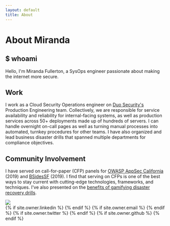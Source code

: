 ```yaml
---
layout: default
title: About
---
```

# About Miranda

## $ whoami

Hello, I'm Miranda Fullerton, a SysOps engineer passionate about making the internet more secure.
  
## Work

I work as a Cloud Security Operations engineer on [Duo Security's](https://duo.com/about) Production Engineering team. Collectively, we are responsible for service availability and reliability for internal-facing systems, as well as production services across 50+ deployments made up of hundreds of servers. I can handle overnight on-call pages as well as turning manual processes into automated, turnkey procedures for other teams. I have also organized and lead business disaster drills that spanned multiple departments for compliance objectives.

## Community Involvement

I have served on call-for-paper (CFP) panels for [OWASP AppSec California](https://2019.appseccalifornia.org/) (2019) and [BSidesSF](https://bsidessf.org/) (2019). I find that serving on CFPs is one of the best ways to stay current with cutting-edge technologies, frameworks, and techniques. I've also presented on the [benefits of gamifying disaster recovery drills](https://www.youtube.com/watch?v=murKB1sDMzY).

<img class="user-avatar" src="{{ site.owner.avatar }}">


<div class="pagination">
  {% if site.owner.linkedin %}
    <a href="{{ site.owner.linkedin }}" class="social-media-icons"><i class="fa fa-2x fa-linkedin-square" aria-hidden="true"></i></a>
  {% endif %}
  {% if site.owner.email %}
    <a href="mailto:{{ site.owner.email }}" class="social-media-icons"><i class="fa fa-2x fa-envelope-square" aria-hidden="true"></i></a>
  {% endif %}
  {% if site.owner.twitter %}
    <a href="https://twitter.com/{{ site.owner.twitter }}" class="social-media-icons"><i class="fa fa-2x fa-twitter-square" aria-hidden="true"></i></a>
  {% endif %}
  {% if site.owner.github %}
    <a href="{{ site.owner.github }}" class="social-media-icons"><i class="fa fa-2x fa-github-square" aria-hidden="true"></i></a>
  {% endif %}
</div>
